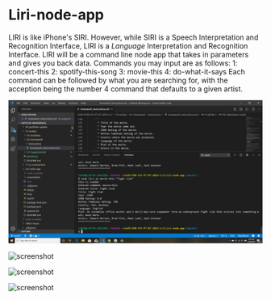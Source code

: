 # Liri-node-app
LIRI is like iPhone's SIRI. However, while SIRI is a Speech Interpretation and Recognition Interface, LIRI is a _Language_ Interpretation and Recognition Interface. LIRI will be a command line node app that takes in parameters and gives you back data.
Commands you may input are as follows:
1: concert-this
2: spotify-this-song
3: movie-this
4: do-what-it-says
Each command can be followed by what you are searching for, with the acception being the number 4 command that defaults to a given artist.

![screenshot](./screenShots/2019-09-24.png)

![screenshot](./screenShots/2019-09-24-(1).png)

![screenshot](./screenShots/2019-09-24-(3).png)

![screenshot](./screenShots/2019-09-24-(4).png)
